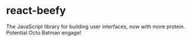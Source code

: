 # react-beefy
The JavaScript library for building user interfaces, now with more protein. Potential Octo Batman engage!
